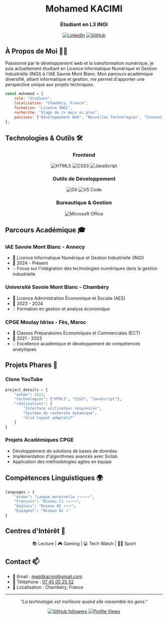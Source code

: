 <div align="center">

# Mohamed KACIMI
### Étudiant en L3 INGI
[![LinkedIn](https://img.shields.io/badge/LinkedIn-0077B5?style=for-the-badge&logo=linkedin&logoColor=white)](https://www.linkedin.com/in/mohamed-kacimi)
[![GitHub](https://img.shields.io/badge/GitHub-100000?style=for-the-badge&logo=github&logoColor=white)](https://github.com/medkacimi)

</div>

## À Propos de Moi 👨‍💻

Passionné par le développement web et la transformation numérique, je suis actuellement étudiant en Licence Informatique Numérique et Gestion Industrielle (INGI) à l'IAE Savoie Mont Blanc. Mon parcours académique diversifié, alliant informatique et gestion, me permet d'apporter une perspective unique aux projets techniques.

```javascript
const mohamed = {
    role: "étudiant",
    localisation: "Chambéry, France",
    formation: "Licence INGI",
    recherche: "Stage de 2+ mois ou plus",
    passions: ["Développement Web", "Nouvelles Technologies", "Innovation"]
};
```

## Technologies & Outils 🛠️

<div align="center">

### Frontend
![HTML5](https://img.shields.io/badge/HTML5-E34F26?style=for-the-badge&logo=html5&logoColor=white)
![CSS3](https://img.shields.io/badge/CSS3-1572B6?style=for-the-badge&logo=css3&logoColor=white)
![JavaScript](https://img.shields.io/badge/JavaScript-F7DF1E?style=for-the-badge&logo=javascript&logoColor=black)

### Outils de Développement
![Git](https://img.shields.io/badge/Git-F05032?style=for-the-badge&logo=git&logoColor=white)
![VS Code](https://img.shields.io/badge/VS_Code-007ACC?style=for-the-badge&logo=visual-studio-code&logoColor=white)

### Bureautique & Gestion
![Microsoft Office](https://img.shields.io/badge/Microsoft_Office-D83B01?style=for-the-badge&logo=microsoft-office&logoColor=white)

</div>

## Parcours Académique 🎓

### IAE Savoie Mont Blanc - Annecy
- 📌 Licence Informatique Numérique et Gestion Industrielle (INGI)
- 📅 2024 - Présent
- 💡 Focus sur l'intégration des technologies numériques dans la gestion industrielle

### Université Savoie Mont Blanc - Chambéry
- 📌 Licence Administration Économique et Sociale (AES)
- 📅 2023 - 2024
- 💡 Formation en gestion et analyse économique

### CPGE Moulay Idriss - Fès, Maroc
- 📌 Classes Préparatoires Économiques et Commerciales (ECT)
- 📅 2021 - 2023
- 💡 Excellence académique et développement de compétences analytiques

## Projets Phares 🚀

### Clone YouTube
```python
project_details = {
    "année": 2023,
    "technologies": ["HTML5", "CSS3", "JavaScript"],
    "réalisations": [
        "Interface utilisateur responsive",
        "Système de recherche dynamique",
        "Grid layout adaptatif"
    ]
}
```

### Projets Académiques CPGE
- Développement de solutions de bases de données
- Implémentation d'algorithmes avancés avec Scilab
- Application des méthodologies agiles en équipe

## Compétences Linguistiques 🌍

```python
languages = {
    "Arabe": "Langue maternelle ⭐⭐⭐⭐⭐",
    "Français": "Niveau C1 ⭐⭐⭐⭐",
    "Anglais": "Niveau B2 ⭐⭐⭐",
    "Espagnol": "Niveau A1 ⭐"
}
```

## Centres d'Intérêt 🎯

<div align="center">

📚 Lecture | 🎮 Gaming | 💻 Tech Watch | 🏃‍♂️ Sport

</div>

## Contact 📫

- 📧 Email : [meddkacimi@gmail.com](mailto:meddkacimi@gmail.com)
- 📱 Téléphone : [07 45 00 25 52](tel:+33745002552)
- 📍 Localisation : Chambéry, France

---

<div align="center">

*"La technologie est meilleure quand elle rassemble les gens."*

[![GitHub followers](https://img.shields.io/github/followers/medkacimi?label=Follow&style=social)](https://github.com/medkacimi)
[![Profile Views](https://komarev.com/ghpvc/?username=medkacimi&color=blue&style=flat)](https://github.com/medkacimi)

</div>
